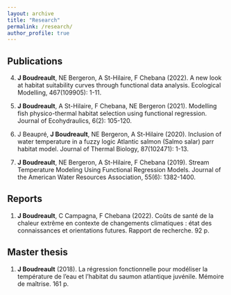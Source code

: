 ```yaml
---
layout: archive
title: "Research"
permalink: /research/
author_profile: true
---
```


Publications
---------------

4. **J Boudreault**, NE Bergeron, A St-Hilaire, F Chebana (2022). A new look at habitat suitability curves through functional data analysis. Ecological Modelling, 467(109905): 1-11.

3. **J Boudreault**, A St-Hilaire, F Chebana, NE Bergeron (2021). Modelling fish physico-thermal habitat selection using functional regression. Journal of Ecohydraulics, 6(2): 105-120.

2. J Beaupré, **J Boudreault**, NE Bergeron, A St-Hilaire (2020). Inclusion of water temperature in a fuzzy logic Atlantic salmon (Salmo salar) parr habitat model. Journal of Thermal Biology, 87(102471): 1-13.

1. **J Boudreault**, NE Bergeron, A St-Hilaire, F Chebana (2019). Stream Temperature Modeling Using Functional Regression Models. Journal of the American Water Resources Association, 55(6): 1382-1400.


Reports
---------------

1. **J Boudreault**, C Campagna, F Chebana (2022). Coûts de santé de la chaleur extrême en contexte de changements climatiques : état des connaissances et orientations futures. Rapport de recherche. 92 p.


Master thesis
---------------

1. **J Boudreault** (2018). La régression fonctionnelle pour modéliser la température de l’eau et l’habitat du saumon atlantique juvénile. Mémoire de maîtrise. 161 p.
